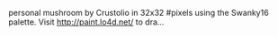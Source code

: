 personal mushroom by Crustolio in 32x32 #pixels using the Swanky16 palette. Visit http://paint.lo4d.net/ to dra... 